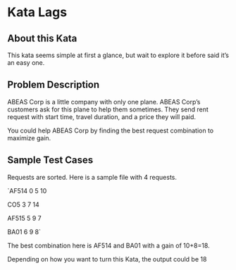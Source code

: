 # Kata Lags

## About this Kata

This kata seems simple at first a glance, but wait to explore it before said it’s an easy one.

## Problem Description

ABEAS Corp is a little company with only one plane. ABEAS Corp’s customers ask for this plane to help them sometimes. They send rent request with start time, travel duration, and a price they will paid.

You could help ABEAS Corp by finding the best request combination to maximize gain.

## Sample Test Cases

Requests are sorted. Here is a sample file with 4 requests.

`AF514 0 5 10

CO5 3 7 14

AF515 5 9 7

BA01 6 9 8`

The best combination here is AF514 and BA01 with a gain of 10+8=18.

Depending on how you want to turn this Kata, the output could be 18
